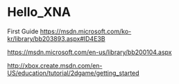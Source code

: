 # Hello_XNA

First Guide
https://msdn.microsoft.com/ko-kr/library/bb203893.aspx#ID4E3B

https://msdn.microsoft.com/en-us/library/bb200104.aspx

http://xbox.create.msdn.com/en-US/education/tutorial/2dgame/getting_started
